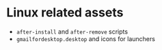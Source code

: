 # Linux related assets

- `after-install` and `after-remove` scripts
- `gmailfordesktop.desktop` and icons for launchers
